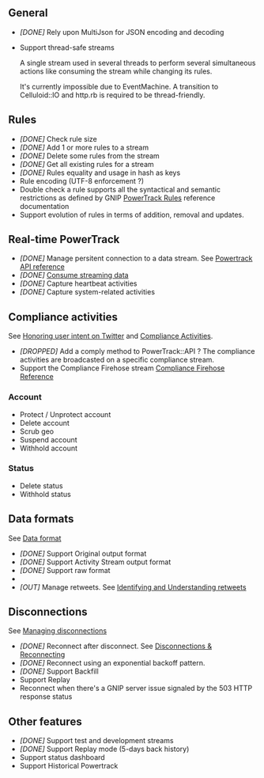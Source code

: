 ## General

* _[DONE]_ Rely upon MultiJson for JSON encoding and decoding
* Support thread-safe streams

  A single stream used in several threads to perform several simultaneous actions
  like consuming the stream while changing its rules.

  It's currently impossible due to EventMachine. A transition to Celluloid::IO and
  http.rb is required to be thread-friendly.

## Rules

* _[DONE]_ Check rule size
* _[DONE]_ Add 1 or more rules to a stream
* _[DONE]_ Delete some rules from the stream
* _[DONE]_ Get all existing rules for a stream
* _[DONE]_ Rules equality and usage in hash as keys
* Rule encoding (UTF-8 enforcement ?)
* Double check a rule supports all the syntactical and semantic restrictions
  as defined by GNIP [PowerTrack Rules](http://support.gnip.com/apis/powertrack/rules.html#Restrictions)
  reference documentation
* Support evolution of rules in terms of addition, removal and updates.

## Real-time PowerTrack

* _[DONE]_ Manage persitent connection to a data stream. See
  [Powertrack API reference](http://support.gnip.com/apis/powertrack/api_reference.html)
* _[DONE]_ [Consume streaming data](http://support.gnip.com/apis/consuming_streaming_data.html)
* _[DONE]_ Capture heartbeat activities
* _[DONE]_ Capture system-related activities

## Compliance activities

See [Honoring user intent on Twitter](http://support.gnip.com/articles/honoring-user-intent-on-twitter.html)
and [Compliance Activities](http://support.gnip.com/sources/twitter/data_format.html#ComplianceActivities).

* _[DROPPED]_ Add a comply method to PowerTrack::API ?
  The compliance activities are broadcasted on a specific compliance stream.
* Support the Compliance Firehose stream
  [Compliance Firehose Reference](http://support.gnip.com/apis/compliance_firehose/api_reference.html)

### Account

* Protect / Unprotect account
* Delete account
* Scrub geo
* Suspend account
* Withhold account

### Status

* Delete status
* Withhold status

## Data formats

See [Data format](http://support.gnip.com/sources/twitter/data_format.html)

* _[DONE]_ Support Original output format
* _[DONE]_ Support Activity Stream output format
* _[DONE]_ Support raw format
*
* _[OUT]_ Manage retweets.
  See [Identifying and Understanding retweets](http://support.gnip.com/articles/identifying-and-understanding-retweets.html)

## Disconnections

See [Managing disconnections](http://support.gnip.com/articles/disconnections-explained.html)

* _[DONE]_ Reconnect after disconnect. See
  [Disconnections & Reconnecting](http://support.gnip.com/apis/consuming_streaming_data.html#Disconnections)
* _[DONE]_ Reconnect using an exponential backoff pattern.
* _[DONE]_ Support Backfill
* Support Replay
* Reconnect when there's a GNIP server issue signaled by the 503 HTTP response status

## Other features

* _[DONE]_ Support test and development streams
* _[DONE]_ Support Replay mode (5-days back history)
* Support status dashboard
* Support Historical Powertrack
